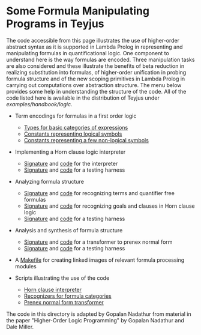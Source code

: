 # Some Formula Manipulating Programs in Teyjus #

The code accessible from this page illustrates the use of higher-order abstract syntax as it is supported in Lambda Prolog in representing and manipulating formulas in quantificational logic. One component to understand here is the way formulas are encoded. Three manipulation tasks are also considered and these illustrate the benefits of beta reduction in realizing substitution into formulas, of higher-order unification in probing formula structure and of the new scoping primitives in Lambda Prolog in carrying out computations over abstraction structure. The menu below provides some help in understanding the structure of the code. All of the code listed here is available in the distribution of Teyjus under _examples/handbook/logic_.

  * Term encodings for formulas in a first order logic
    * [Types for basic categories of expressions](http://teyjus.googlecode.com/svn/trunk/examples/handbook/logic/logic_types.sig)
    * [Constants representing logical symbols](http://teyjus.googlecode.com/svn/trunk/examples/handbook/logic/logic_basic.sig)
    * [Constants representing a few non-logical symbols](http://teyjus.googlecode.com/svn/trunk/examples/handbook/logic/logic_vocab.sig)

  * Implementing a Horn clause logic interpreter
    * [Signature](http://teyjus.googlecode.com/svn/trunk/examples/handbook/logic/hc_interp.sig) and [code](http://teyjus.googlecode.com/svn/trunk/examples/handbook/logic/hc_interp.mod) for the interpreter
    * [Signature](http://teyjus.googlecode.com/svn/trunk/examples/handbook/logic/hcinterp_examples.sig) and [code](http://teyjus.googlecode.com/svn/trunk/examples/handbook/logic/hcinterp_examples.mod) for a testing harness

  * Analyzing formula structure
    * [Signature](http://teyjus.googlecode.com/svn/trunk/examples/handbook/logic/refl_syntax.sig) and [code](http://teyjus.googlecode.com/svn/trunk/examples/handbook/logic/refl_syntax.mod) for recognizing terms and quantifier free formulas
    * [Signature](http://teyjus.googlecode.com/svn/trunk/examples/handbook/logic/hc_syntax.sig) and [code](http://teyjus.googlecode.com/svn/trunk/examples/handbook/logic/hc_syntax.mod) for recognizing goals and clauses in Horn clause logic
    * [Signature](http://teyjus.googlecode.com/svn/trunk/examples/handbook/logic/hcsyntax_examples.sig) and [code](http://teyjus.googlecode.com/svn/trunk/examples/handbook/logic/hcsyntax_examples.mod) for a testing harness

  * Analysis and synthesis of formula structure
    * [Signature](http://teyjus.googlecode.com/svn/trunk/examples/handbook/logic/pnf.sig) and [code](http://teyjus.googlecode.com/svn/trunk/examples/handbook/logic/pnf.mod) for a transformer to prenex normal form
    * [Signature](http://teyjus.googlecode.com/svn/trunk/examples/handbook/logic/pnf_examples.sig) and [code](http://teyjus.googlecode.com/svn/trunk/examples/handbook/logic/pnf_examples.mod) for a testing harness

  * A [Makefile](http://teyjus.googlecode.com/svn/trunk/examples/handbook/logic/Makefile) for creating linked images of relevant formula processing modules

  * Scripts illustrating the use of the code
    * [Horn clause interpreter](http://teyjus.googlecode.com/svn/trunk/examples/handbook/logic/script1)
    * [Recognizers for formula categories](http://teyjus.googlecode.com/svn/trunk/examples/handbook/logic/script2)
    * [Prenex normal form transformer](http://teyjus.googlecode.com/svn/trunk/examples/handbook/logic/script3)

The code in this directory is adapted by Gopalan Nadathur from material in the paper "Higher-Order Logic Programming" by Gopalan Nadathur and Dale Miller.